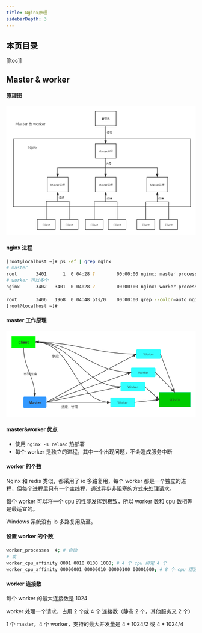```yaml
---
title: Nginx原理
sidebarDepth: 3
---
```


## 本页目录

[[toc]]

## Master & worker

#### 原理图

![master&worker.png](./static/master&worker.png)

#### nginx 进程

```sh
[root@localhost ~]# ps -ef | grep nginx
# master
root       3401      1  0 04:28 ?        00:00:00 nginx: master process /usr/sbin/nginx -c /etc/nginx/nginx.conf
# worker 可以多个
nginx      3402   3401  0 04:28 ?        00:00:00 nginx: worker process

root       3406   1968  0 04:48 pts/0    00:00:00 grep --color=auto nginx
[root@localhost ~]#
```

#### master 工作原理

![master-principle.png](./static/master-principle.png)

#### master&worker 优点

-   使用 `nginx -s reload` 热部署
-   每个 worker 是独立的进程，其中一个出现问题，不会造成服务中断

#### worker 的个数

Nginx 和 redis 类似，都采用了 io 多路复用，每个 worker 都是一个独立的进程，但每个进程里只有一个主线程，通过异步非阻塞的方式来处理请求。

每个 worker 可以将一个 cpu 的性能发挥到极致，所以 worker 数和 cpu 数相等是最适宜的。

Windows 系统没有 io 多路复用及至。

#### 设置 worker 的个数

```sh
worker_processes  4; # 自动
# 或
worker_cpu_affinity 0001 0010 0100 1000; # 4 个 cpu 绑定 4 个
worker_cpu_affinity 00000001 00000010 00000100 00001000; # 8 个 cpu 绑定 4 个
```

#### worker 连接数

每个 worker 的最大连接数是 1024

worker 处理一个请求，占用 2 个或 4 个 连接数（静态 2 个，其他服务又 2 个）

1 个 master，4 个 worker，支持的最大并发量是 $4*1024/2$ 或 $4*1024/4$

<Valine />
